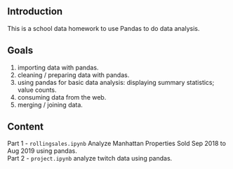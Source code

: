 ## Introduction
This is a school data homework to use Pandas to do data analysis.  
## Goals
1. importing data with pandas.  
2. cleaning / preparing data with pandas.  
3. using pandas for basic data analysis: displaying summary statistics; value counts.  
4. consuming data from the web.  
5. merging / joining data.  
## Content
Part 1 - `rollingsales.ipynb` Analyze Manhattan Properties Sold Sep 2018 to Aug 2019 using pandas.  
Part 2 - `project.ipynb` analyze twitch data using pandas.  

